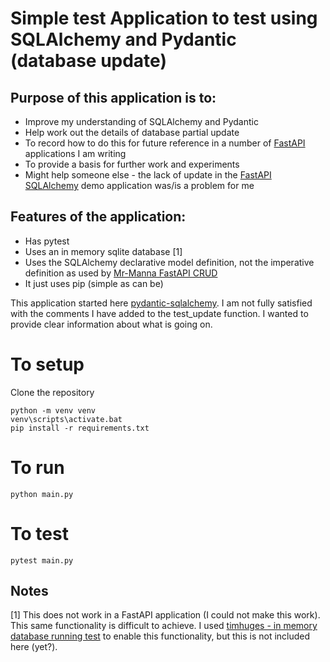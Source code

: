 # Simple test Application to test using SQLAlchemy and Pydantic (database update)

## Purpose of this application is to:
- Improve my understanding of SQLAlchemy and Pydantic
- Help work out the details of database partial update
- To record how to do this for future reference in a number of [FastAPI](https://fastapi.tiangolo.com/) applications  I am writing
- To provide a basis for further work and experiments
- Might help someone else - the lack of update in the [FastAPI SQLAlchemy](https://fastapi.tiangolo.com/tutorial/sql-databases/) demo application was/is a problem for me   


## Features of the application:
- Has pytest
- Uses an in memory sqlite database [1]
- Uses the SQLAlchemy declarative model definition, not the imperative definition as used by [Mr-Manna FastAPI CRUD](https://github.com/Mr-Manna/FastAPI-CRUD)
- It just uses pip (simple as can be)

This application started here [pydantic-sqlalchemy](https://github.com/tiangolo/pydantic-sqlalchemy).
I am not fully satisfied with the comments I have added to the test_update function. I wanted to provide clear 
information about what is going on.

# To setup

Clone the repository

```commandline
python -m venv venv
venv\scripts\activate.bat
pip install -r requirements.txt
```

# To run

```commandline
python main.py
```

# To test

```commandline
pytest main.py
```

## Notes

[1] This does not work in a FastAPI application (I could not make this work). This same functionality is difficult to achieve. 
I used [timhuges - in memory database running test](https://github.com/timhughes/example-fastapi-sqlachemy-pytest) 
to enable this functionality, but this is not included here (yet?).
